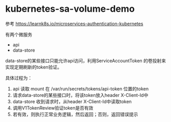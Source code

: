 # kubernetes-sa-volume-demo

参考 https://learnk8s.io/microservices-authentication-kubernetes


有两个微服务
* api
* data-store

data-store的某些接口只能允许api访问，利用ServiceAccountToken 的卷投射来实现定期刷新的token验证。

具体过程为：
1. api 读取 mount 在 /var/run/secrets/tokens/api-token 位置的token
2. 请求data-store的某些接口时，将该token放入header X-Client-Id中
3. data-store 收到请求时，从header X-Client-Id中读取token
4. 调用V1TokenReview验证token是否有效
5. 若有效，则执行正常业务逻辑，然后返回；否则，返回错误提示


